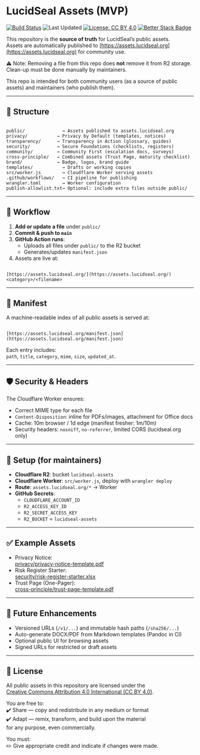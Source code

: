 # LucidSeal Assets (MVP)

[![Build Status](https://github.com/lucidseal/lucidseal-assets/actions/workflows/deploy-assets.yml/badge.svg)](https://github.com/lucidseal/lucidseal-assets/actions/workflows/deploy-assets.yml)
![Last Updated](https://img.shields.io/github/last-commit/lucidseal/lucidseal-assets/main?label=Last%20Updated)
[![License: CC BY 4.0](https://img.shields.io/badge/License-CC%20BY%204.0-lightgrey.svg)](https://creativecommons.org/licenses/by/4.0/)
[![Better Stack Badge](https://uptime.betterstack.com/status-badges/v2/monitor/25ipx.svg)](https://uptime.betterstack.com/?utm_source=status_badge)

This repository is the **source of truth** for LucidSeal’s public assets.  
Assets are automatically published to [https://assets.lucidseal.org](https://assets.lucidseal.org) for community use.

⚠️ Note: Removing a file from this repo does **not** remove it from R2 storage. Clean-up must be done manually by maintainers.

This repo is intended for both community users (as a source of public assets) and maintainers (who publish them).

---

## 📂 Structure

```

public/              → Assets published to assets.lucidseal.org
privacy/           → Privacy by Default (templates, notices)
transparency/      → Transparency in Action (glossary, guides)
security/          → Secure Foundations (checklists, registers)
community/         → Community First (escalation docs, surveys)
cross-principle/   → Combined assets (Trust Page, maturity checklist)
brand/             → Badge, logos, brand guide
templates/           → Drafts or working copies
src/worker.js        → Cloudflare Worker serving assets
.github/workflows/   → CI pipeline for publishing
wrangler.toml        → Worker configuration
publish-allowlist.txt→ Optional: include extra files outside public/

```

---

## 🚀 Workflow

1. **Add or update a file** under `public/`
2. **Commit & push to `main`**
3. **GitHub Action runs**:
   - Uploads all files under `public/` to the R2 bucket
   - Generates/updates `manifest.json`
4. Assets are live at:  
```

[https://assets.lucidseal.org/](https://assets.lucidseal.org/)<category>/<filename>

```

---

## 📜 Manifest

A machine-readable index of all public assets is served at:

```

[https://assets.lucidseal.org/manifest.json](https://assets.lucidseal.org/manifest.json)

```

Each entry includes:  
`path`, `title`, `category`, `mime`, `size`, `updated_at`.

---

## 🛡️ Security & Headers

The Cloudflare Worker ensures:
- Correct MIME type for each file  
- `Content-Disposition`: inline for PDFs/images, attachment for Office docs  
- Cache: 10m browser / 1d edge (manifest fresher: 1m/10m)  
- Security headers: `nosniff`, `no-referrer`, limited CORS (lucidseal.org only)  

---

## 🔧 Setup (for maintainers)

- **Cloudflare R2**: bucket `lucidseal-assets`  
- **Cloudflare Worker**: `src/worker.js`, deploy with `wrangler deploy`  
- **Route**: `assets.lucidseal.org/*` → Worker  
- **GitHub Secrets**:
  - `CLOUDFLARE_ACCOUNT_ID`
  - `R2_ACCESS_KEY_ID`
  - `R2_SECRET_ACCESS_KEY`
  - `R2_BUCKET` = `lucidseal-assets`

---

## ✅ Example Assets

- Privacy Notice:  
  [privacy/privacy-notice-template.pdf](https://assets.lucidseal.org/privacy/privacy-notice-template.pdf)
- Risk Register Starter:  
  [security/risk-register-starter.xlsx](https://assets.lucidseal.org/security/risk-register-starter.xlsx)
- Trust Page (One-Pager):  
  [cross-principle/trust-page-template.pdf](https://assets.lucidseal.org/cross-principle/trust-page-template.pdf)

---

## 🔮 Future Enhancements

- Versioned URLs (`/v1/...`) and immutable hash paths (`/sha256/...`)  
- Auto-generate DOCX/PDF from Markdown templates (Pandoc in CI)  
- Optional public UI for browsing assets  
- Signed URLs for restricted or draft assets  

---

## 📖 License

All public assets in this repository are licensed under the  
[Creative Commons Attribution 4.0 International (CC BY 4.0)](https://creativecommons.org/licenses/by/4.0/).

You are free to:  
✔️ Share — copy and redistribute in any medium or format  
✔️ Adapt — remix, transform, and build upon the material  
for any purpose, even commercially.  

You must:  
✏️ Give appropriate credit and indicate if changes were made.

